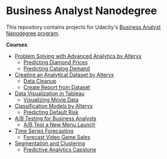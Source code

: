 # Business Analyst Nanodegree

This repository contains projects for Udacity's [Business Analyst Nanodegree program](https://www.udacity.com/course/business-analyst-nanodegree--nd008).

__Courses__:
- [Problem Solving with Advanced Analytics by Alteryx](https://www.udacity.com/course/problem-solving-with-advanced-analytics--ud976)
  - [Predicting Diamond Prices](https://github.com/kaishengteh/Business-Analyst-Nanodegree/blob/master/1.1-predicting-diamond-price.ipynb)
  - [Predicting Catalog Demand](https://github.com/kaishengteh/Business-Analyst-Nanodegree/blob/master/1.2-predicting-catalog-demand.ipynb)
- [Creating an Analytical Dataset by Alteryx](https://www.udacity.com/course/creating-an-analytical-dataset--ud977)
  - [Data Cleanup](https://github.com/kaishengteh/Business-Analyst-Nanodegree/blob/master/2.1-data-cleanup.ipynb)
  - [Create Report from Dataset](https://github.com/kaishengteh/Business-Analyst-Nanodegree/blob/master/2.2-create-an-analytical-dataset.ipynb)
- [Data Visualization in Tableau](https://www.udacity.com/course/data-visualization-in-tableau--ud1006)
  - [Visualizing Movie Data](https://github.com/kaishengteh/Business-Analyst-Nanodegree/blob/master/3-visualize-movie-data.ipynb)
- [Classification Models by Alteryx](https://www.udacity.com/course/classification-models--ud978)
  - [Predicting Default Risk](https://github.com/kaishengteh/Business-Analyst-Nanodegree/blob/master/4-classification-models/4-predicting-default-risk.ipynb)
- [A/B Testing for Business Analysts](https://www.udacity.com/course/ab-testing--ud979)
  - [A/B Test a New Menu Launch](https://github.com/kaishengteh/Business-Analyst-Nanodegree/blob/master/5-AB-test-a-new-menu-launch.ipynb)
- [Time Series Forecasting](https://www.udacity.com/course/time-series-forecasting--ud980)
  - [Forecast Video Game Sales](https://github.com/kaishengteh/Business-Analyst-Nanodegree/blob/master/6-forecast-video-game-sales.ipynb)
- [Segmentation and Clustering](https://www.udacity.com/course/segmentation-and-clustering--ud981)
  - [Predictive Analytics Capstone](https://github.com/kaishengteh/Business-Analyst-Nanodegree/blob/master/7-combining-predictive-techniques.ipynb)

